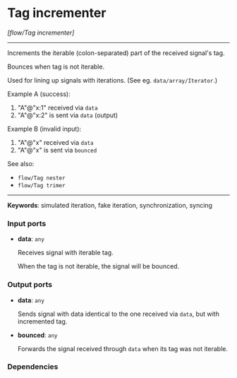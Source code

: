 # Tag incrementer

_[flow/Tag incrementer]_

---

Increments the iterable (colon-separated) part of the received signal's tag.  
  
Bounces when tag is not iterable.  
  
Used for lining up signals with iterations. (See eg. `data/array/Iterator`.)  
  
Example A (success):  
1. "A"@"x:1" received via `data`  
2. "A"@"x:2" is sent via `data` (output)  
  
Example B (invalid input):  
1. "A"@"x" received via `data`  
2. "A"@"x" is sent via `bounced`  
  
See also:  
* `flow/Tag nester`  
* `flow/Tag trimer`  

---

__Keywords__: simulated iteration, fake iteration, synchronization, syncing

### Input ports

* __data__: ` any `


    Receives signal with iterable tag.  
      
    When the tag is not iterable, the signal will be bounced.  

### Output ports

* __data__: ` any `


    Sends signal with data identical to the one received via `data`, but with incremented tag.  


* __bounced__: ` any `


    Forwards the signal received through `data` when its tag was not iterable.  

### Dependencies





